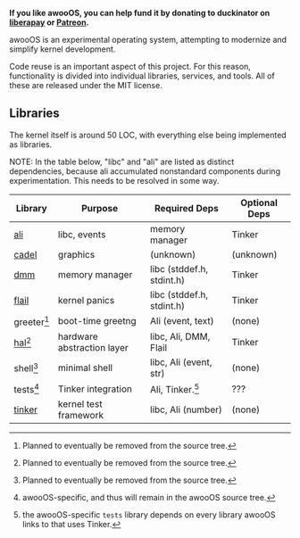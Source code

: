 ---
---

**If you like awooOS, you can help fund it by donating to duckinator on
[liberapay](https://liberapay.com/duckinator/) or
[Patreon](https://patreon.com/duckinator).**

awooOS is an experimental operating system, attempting to modernize and
simplify kernel development.

Code reuse is an important aspect of this project. For this reason,
functionality is divided into individual libraries, services, and tools.
All of these are released under the MIT license.

## Libraries

The kernel itself is around 50 LOC, with everything else being implemented
as libraries.

NOTE: In the table below, "libc" and "ali" are listed as distinct
dependencies, because ali accumulated nonstandard components during
experimentation. This needs to be resolved in some way.

| Library     | Purpose           | Required Deps            | Optional Deps |
|-------------|-------------------|--------------------------|---------------|
| [ali][1]    | libc, events      | memory manager           | Tinker        |
| [cadel][2]  | graphics          | (unknown)                | (unknown)     |
| [dmm][3]    | memory manager    | libc (stddef.h, stdint.h)| Tinker        |
| [flail][4]  | kernel panics     | libc (stddef.h, stdint.h)| Tinker        |
| greeter[^1] | boot-time greetng | Ali (event, text)        | (none)        |
| [hal][5][^1]| hardware abstraction layer | libc, Ali, DMM, Flail   | Tinker|
| shell[^1]   | minimal shell     | libc, Ali (event, str)   | (none)        |
| tests[^2]   | Tinker integration| Ali, Tinker.[^3]         | ???           |
| [tinker][6] | kernel test framework | libc, Ali (number)   | (none)        |

[^1]: Planned to eventually be removed from the source tree.
[^2]: awooOS-specific, and thus will remain in the awooOS source tree.
[^3]: the awooOS-specific `tests` library depends on every library awooOS links to that uses Tinker.

[1]: https://github.com/awooos/ali
[2]: https://github.com/awooos/cadel
[3]: https://github.com/awooos/dmm
[4]: https://github.com/awooos/flail
[5]: https://github.com/awooos/hal
[6]: https://github.com/awooos/tinker
